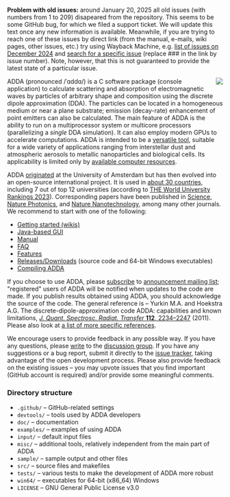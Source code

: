 **Problem with old issues:** around January 20, 2025 all old issues (with numbers from 1 to 209) disapeared from the repository. This seems to be some GitHub bug, for which we filed a support ticket. We will update this text once any new information is available. Meanwhile, if you are trying to reach one of these issues by direct link (from the manual, e-mails, wiki pages, other issues, etc.) try using Wayback Machine, e.g. [list of issues on December 2024](http://web.archive.org/web/20241125213737/https://github.com/adda-team/adda/issues) and [search for a specific issue](http://web.archive.org/web/20250000000000*/https://github.com/adda-team/adda/issues/###) (replace ### in the link by issue number). Note, however, that this is not guaranteed to provide the latest state of a particular issue. 

<img src='https://raw.githubusercontent.com/wiki/adda-team/adda/img/adda.svg?sanitize=true' align='right'>

ADDA (pronounced /ˈɑddɑ/) is a C software package (console application) to calculate scattering and absorption of electromagnetic waves by particles of arbitrary shape and composition using the discrete dipole approximation (DDA). The particles can be located in a homogeneous medium or near a plane substrate; emission (decay-rate) enhancement of point emitters can also be calculated. The main feature of ADDA is the ability to run on a multiprocessor system or multicore processors (parallelizing a _single_ DDA simulation). It can also employ modern GPUs to accelerate computations. ADDA is intended to be a [versatile tool](https://github.com/adda-team/adda/wiki/Features), suitable for a wide variety of applications ranging from interstellar dust and atmospheric aerosols to metallic nanoparticles and biological cells. Its applicability is limited only by [available computer resources](https://github.com/adda-team/adda/wiki/LargestSimulations).

ADDA [originated](https://github.com/adda-team/adda/wiki/EarlyHistory) at the University of Amsterdam but has then evolved into an open-source international project. It is used in [about 30 countries](https://github.com/adda-team/adda/wiki/Publications),  including 7 out of top 12 universities (according to [THE World University Rankings 2023](https://www.timeshighereducation.com/world-university-rankings/2023/world-ranking)). Corresponding papers have been published in [Science](https://doi.org/10.1126/science.abm7915), [Nature Photonics](https://doi.org/10.1038/s41566-022-00983-3), and [Nature Nanotechnology](https://doi.org/10.1038/nnano.2012.51), among many other journals. We recommend to start with one of the following:
* [Getting started (wikis)](https://github.com/adda-team/adda/wiki)
* [Java-based GUI](https://github.com/adda-team/adda-gui)
* [Manual](doc/manual.pdf)
* [FAQ](https://github.com/adda-team/adda/wiki/FAQ)
* [Features](https://github.com/adda-team/adda/wiki/Features)
* [Releases/Downloads](https://github.com/adda-team/adda/releases) (source code and 64-bit Windows executables)
* [Compiling ADDA](https://github.com/adda-team/adda/wiki/CompilingADDA)

If you choose to use ADDA, please [subscribe](mailto:adda-announce+subscribe@googlegroups.com) to [announcement mailing list](http://groups.google.com/group/adda-announce); "registered" users of ADDA will be notified when updates to the code are made. If you publish results obtained using ADDA, you should acknowledge the source of the code. The general reference is – Yurkin M.A. and Hoekstra A.G. The discrete-dipole-approximation code ADDA: capabilities and known limitations, [_J. Quant. Spectrosc. Radiat. Transfer_ **112**, 2234–2247](http://doi.org/10.1016/j.jqsrt.2011.01.031) (2011).
Please also look at [a list of more specific references](https://github.com/adda-team/adda/wiki/References).

We encourage users to provide feedback in any possible way. If you have any questions, please [write](mailto:adda-discuss@googlegroups.com) to the [discussion group](http://groups.google.com/group/adda-discuss). If you have any suggestions or a bug report, submit it directly to the [issue tracker](https://github.com/adda-team/adda/issues), taking advantage of the open development process. Please also provide feedback on the existing issues – you may upvote issues that you find important (GitHub account is required) and/or provide some meaningful comments.

### Directory structure

* `.github/` – GitHub-related settings
* `devtools/` – tools used by ADDA developers
* `doc/` – documentation
* `examples/` – examples of using ADDA
* `input/` – default input files
* `misc/` – additional tools, relatively independent from the main part of ADDA
* `sample/` – sample output and other files
* `src/` – source files and makefiles
* `tests/` – various tests to make the development of ADDA more robust
* `win64/` – executables for 64-bit (x86\_64) Windows
* `LICENSE` – GNU General Public License v3.0
